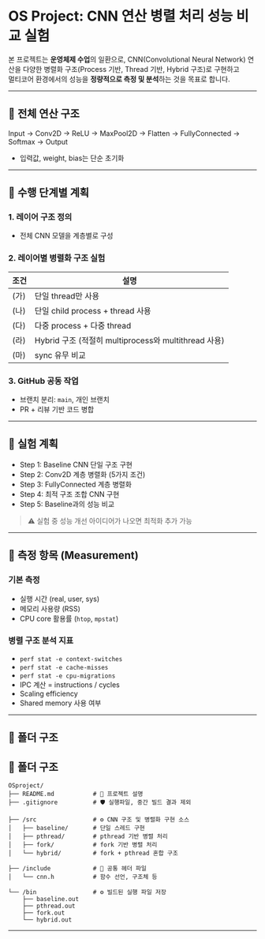 # OS Project: CNN 연산 병렬 처리 성능 비교 실험

본 프로젝트는 **운영체제 수업**의 일환으로, CNN(Convolutional Neural Network) 연산을 다양한 병렬화 구조(Process 기반, Thread 기반, Hybrid 구조)로 구현하고  
멀티코어 환경에서의 성능을 **정량적으로 측정 및 분석**하는 것을 목표로 합니다.

---

## 📌 전체 연산 구조
Input → Conv2D → ReLU → MaxPool2D → Flatten → FullyConnected → Softmax → Output

- 입력값, weight, bias는 단순 초기화

---

## 📅 수행 단계별 계획

### 1. 레이어 구조 정의
- 전체 CNN 모델을 계층별로 구성

### 2. 레이어별 병렬화 구조 실험
| 조건 | 설명 |
|------|------|
| (가) | 단일 thread만 사용 |
| (나) | 단일 child process + thread 사용 |
| (다) | 다중 process + 다중 thread |
| (라) | Hybrid 구조 (적절히 multiprocess와 multithread 사용) |
| (마) | sync 유무 비교 |

### 3. GitHub 공동 작업
- 브랜치 분리: `main`, 개인 브랜치
- PR + 리뷰 기반 코드 병합

---

## 🧪 실험 계획

- Step 1: Baseline CNN 단일 구조 구현
- Step 2: Conv2D 계층 병렬화 (5가지 조건)
- Step 3: FullyConnected 계층 병렬화
- Step 4: 최적 구조 조합 CNN 구현
- Step 5: Baseline과의 성능 비교

> ⚠️ 실험 중 성능 개선 아이디어가 나오면 최적화 추가 가능

---

## 📏 측정 항목 (Measurement)

### 기본 측정
- 실행 시간 (real, user, sys)
- 메모리 사용량 (RSS)
- CPU core 활용률 (`htop`, `mpstat`)

### 병렬 구조 분석 지표
- `perf stat -e context-switches`
- `perf stat -e cache-misses`
- `perf stat -e cpu-migrations`
- IPC 계산 = instructions / cycles
- Scaling efficiency
- Shared memory 사용 여부

---

## 📁 폴더 구조 

## 📁 폴더 구조

```
OSproject/
├── README.md           # 📄 프로젝트 설명
├── .gitignore          # 🛡️ 실행파일, 중간 빌드 결과 제외

├── /src                # ⚙️ CNN 구조 및 병렬화 구현 소스
│   ├── baseline/       # 단일 스레드 구현
│   ├── pthread/        # pthread 기반 병렬 처리
│   ├── fork/           # fork 기반 병렬 처리
│   └── hybrid/         # fork + pthread 혼합 구조

├── /include            # 📎 공통 헤더 파일
│   └── cnn.h           # 함수 선언, 구조체 등

└── /bin                # ⚙️ 빌드된 실행 파일 저장
    ├── baseline.out
    ├── pthread.out
    ├── fork.out
    └── hybrid.out
```

---

